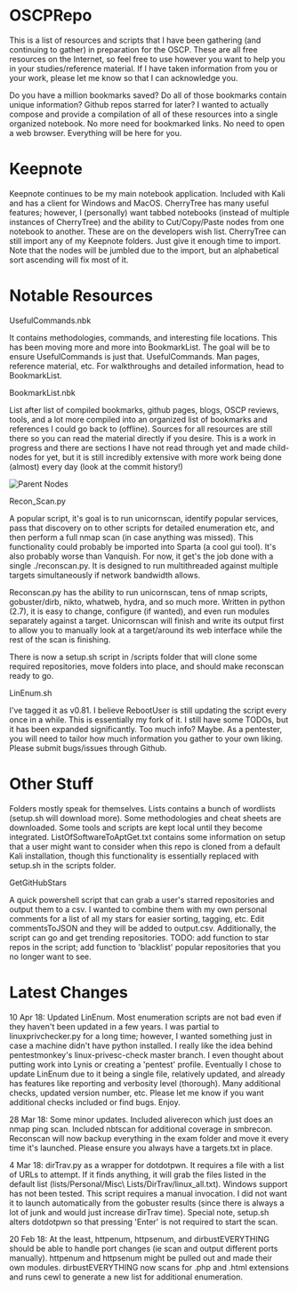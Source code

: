 # OSCPRepo

This is a list of resources and scripts that I have been gathering (and continuing to gather) in preparation for the OSCP. These are all free resources on the Internet, so feel free to use however you want to help you in your studies/reference material. If I have taken information from you or your work, please let me know so that I can acknowledge you.

Do you have a million bookmarks saved? Do all of those bookmarks contain unique information? Github repos starred for later? 
I wanted to actually compose and provide a compilation of all of these resources into a single organized notebook. No more need for bookmarked links. No need to open a web browser. Everything will be here for you.

# Keepnote

Keepnote continues to be my main notebook application. Included with Kali and has a client for Windows and MacOS. 
CherryTree has many useful features; however, I (personally) want tabbed notebooks (instead of multiple instances of CherryTree) and the ability to Cut/Copy/Paste nodes from one notebook to another. These are on the developers wish list. CherryTree can still import any of my Keepnote folders. Just give it enough time to import. Note that the nodes will be jumbled due to the import, but an alphabetical sort ascending will fix most of it.

# Notable Resources
UsefulCommands.nbk

It contains methodologies, commands, and interesting file locations. This has been moving more and more into BookmarkList. The goal will be to ensure UsefulCommands is just that. UsefulCommands. Man pages, reference material, etc. For walkthroughs and detailed information, head to BookmarkList.

BookmarkList.nbk

List after list of compiled bookmarks, github pages, blogs, OSCP reviews, tools, and a lot more compiled into an organized list of bookmarks and references I could go back to (offline). Sources for all resources are still there so you can read the material directly if you desire. This is a work in progress and there are sections I have not read through yet and made child-nodes for yet, but it is still incredibly extensive with more work being done (almost) every day (look at the commit history!)

![Parent Nodes](https://github.com/rewardone/OSCPRepo/blob/master/KeepNotes/BookmarkList.PNG)

Recon_Scan.py

A popular script, it's goal is to run unicornscan, identify popular services, pass that discovery on to other scripts for detailed enumeration etc, and then perform a full nmap scan (in case anything was missed). This functionality could probably be imported into Sparta (a cool gui tool). It's also probably worse than Vanquish. For now, it get's the job done with a single ./reconscan.py. It is designed to run multithreaded against multiple targets simultaneously if network bandwidth allows. 

Reconscan.py has the ability to run unicornscan, tens of nmap scripts, gobuster/dirb, nikto, whatweb, hydra, and so much more. Written in python (2.7), it is easy to change, configure (if wanted), and even run modules separately against a target. Unicornscan will finish and write its output first to allow you to manually look at a target/around its web interface while the rest of the scan is finishing. 

There is now a setup.sh script in /scripts folder that will clone some required repositories, move folders into place, and should make reconscan ready to go.

LinEnum.sh

I've tagged it as v0.81. I believe RebootUser is still updating the script every once in a while. This is essentially my fork of it. I still have some TODOs, but it has been expanded significantly. Too much info? Maybe. As a pentester, you will need to tailor how much information you gather to your own liking. Please submit bugs/issues through Github. 


# Other Stuff

Folders mostly speak for themselves. Lists contains a bunch of wordlists (setup.sh will download more). Some methodologies and cheat sheets are downloaded. Some tools and scripts are kept local until they become integrated. ListOfSoftwareToAptGet.txt contains some information on setup that a user might want to consider when this repo is cloned from a default Kali installation, though this functionality is essentially replaced with setup.sh in the scripts folder.

GetGitHubStars

A quick powershell script that can grab a user's starred repositories and output them to a csv. I wanted to combine them with my own personal comments for a list of all my stars for easier sorting, tagging, etc. Edit commentsToJSON and they will be added to output.csv. Additionally, the script can go and get trending repositories. TODO: add function to star repos in the script; add function to 'blacklist' popular repositories that you no longer want to see. 

# Latest Changes
10 Apr 18: Updated LinEnum. Most enumeration scripts are not bad even if they haven't been updated in a few years. I was partial to linuxprivchecker.py for a long time; however, I wanted something just in case a machine didn't have python installed. I really like the idea behind pentestmonkey's linux-privesc-check master branch. I even thought about putting work into Lynis or creating a 'pentest' profile. Eventually I chose to update LinEnum due to it being a single file, relatively updated, and already has features like reporting and verbosity level (thorough). Many additional checks, updated version number, etc. Please let me know if you want additional checks included or find bugs. Enjoy.

28 Mar 18: Some minor updates. Included aliverecon which just does an nmap ping scan. Included nbtscan for additional coverage in smbrecon. Reconscan will now backup everything in the exam folder and move it every time it's launched. Please ensure you always have a targets.txt in place.

4 Mar 18: dirTrav.py as a wrapper for dotdotpwn. It requires a file with a list of URLs to attempt. If it finds anything, it will grab the files listed in the default list (lists/Personal/Misc\ Lists/DirTrav/linux_all.txt). Windows support has not been tested. This script requires a manual invocation. I did not want it to launch automatically from the gobuster results (since there is always a lot of junk and would just increase dirTrav time). Special note, setup.sh alters dotdotpwn so that pressing 'Enter' is not required to start the scan. 

20 Feb 18: At the least, httpenum, httpsenum, and dirbustEVERYTHING should be able to handle port changes (ie scan and output different ports manually). httpenum and httpsenum might be pulled out and made their own modules. dirbustEVERYTHING now scans for .php and .html extensions and runs cewl to generate a new list for additional enumeration. 
